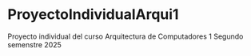 # ProyectoIndividualArqui1
Proyecto individual del curso Arquitectura de Computadores 1 Segundo semenstre 2025
